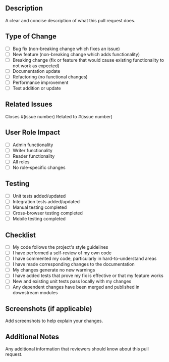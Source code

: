 ## Description
A clear and concise description of what this pull request does.

## Type of Change
- [ ] Bug fix (non-breaking change which fixes an issue)
- [ ] New feature (non-breaking change which adds functionality)
- [ ] Breaking change (fix or feature that would cause existing functionality to not work as expected)
- [ ] Documentation update
- [ ] Refactoring (no functional changes)
- [ ] Performance improvement
- [ ] Test addition or update

## Related Issues
Closes #(issue number)
Related to #(issue number)

## User Role Impact
- [ ] Admin functionality
- [ ] Writer functionality  
- [ ] Reader functionality
- [ ] All roles
- [ ] No role-specific changes

## Testing
- [ ] Unit tests added/updated
- [ ] Integration tests added/updated
- [ ] Manual testing completed
- [ ] Cross-browser testing completed
- [ ] Mobile testing completed

## Checklist
- [ ] My code follows the project's style guidelines
- [ ] I have performed a self-review of my own code
- [ ] I have commented my code, particularly in hard-to-understand areas
- [ ] I have made corresponding changes to the documentation
- [ ] My changes generate no new warnings
- [ ] I have added tests that prove my fix is effective or that my feature works
- [ ] New and existing unit tests pass locally with my changes
- [ ] Any dependent changes have been merged and published in downstream modules

## Screenshots (if applicable)
Add screenshots to help explain your changes.

## Additional Notes
Any additional information that reviewers should know about this pull request.
